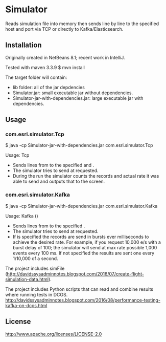 # Simulator

Reads simulation file into memory then sends line by line to the specified host and port via TCP or directly to Kafka/Elasticsearch.

## Installation

Originally created in NetBeans 8.1; recent work in IntelliJ.

Tested with maven 3.3.9
$ mvn install 

The target folder will contain:
- lib folder: all of the jar depdencies
- Simulator.jar: small executable jar without dependencies.
- Simulator-jar-with-dependencies.jar: large executable jar with dependencies.

## Usage

### com.esri.simulator.Tcp

$ java -cp Simulator-jar-with-dependencies.jar com.esri.simulator.Tcp 

Usage: Tcp <server> <port> <file> <rate> <numrecords>
- Sends lines from <file> to the specified <server> and <port>.  
- The simulator tries to send <numrecords> at <rate> requested.
- During the run the simulator counts the records and actual rate it was able to send and outputs that to the screen.

### com.esri.simulator.Kafka

$ java -cp Simulator-jar-with-dependencies.jar com.esri.simulator.Kafka 

Usage: Kafka <broker-list-or-hub-name> <topic> <file> <rate> <numrecords> (<burst-delay-ms>)
- Sends lines from <file> to the specified <broker-list-or-hub-name> <topic>.  
- The simulator tries to send <numrecords> at <rate> requested. 
- If <burst-delay-ms> is specified the records are send in bursts ever <burst-delay-ms> milliseconds to achieve the desired rate. For example, if you request 10,000 e/s with a burst delay of 100; the simulator will send at max rate possible 1,000 events every 100 ms.  If not specified the results are sent one every 1/10,000 of a second. 

The project includes simFile (http://davidssysadminnotes.blogspot.com/2016/07/create-flight-simulation-data.html).

The project includes Python scripts that can read and combine results where running tests in DCOS.  http://davidssysadminnotes.blogspot.com/2016/08/performance-testing-kafka-on-dcos.html 

## License

http://www.apache.org/licenses/LICENSE-2.0 




